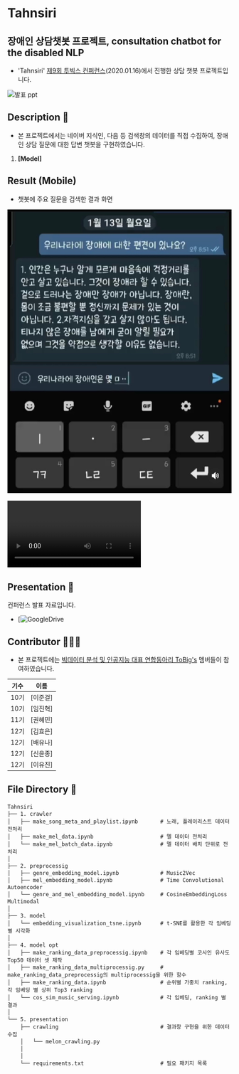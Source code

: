 # Tahnsiri
## 장애인 상담챗봇 프로젝트, consultation chatbot for the disabled NLP

- 'Tahnsiri' [제9회 투빅스 컨퍼런스](http://www.datamarket.kr/xe/index.php?mid=board_pdzw77&page=2&document_srl=63534)(2020.01.16)에서 진행한 상담 챗봇 프로젝트입니다.

![발표 ppt](https://user-images.githubusercontent.com/87759826/149263884-f381c26d-18b0-43ba-9bda-a338cec3e53b.jpg)

## Description 📖

- 본 프로젝트에서는 네이버 지식인, 다음 등 검색창의 데이터를 직접 수집하여, 장애인 상담 질문에 대한 답변 챗봇을 구현하였습니다.

1. **[Model]** 

## Result (Mobile) 

- 챗봇에 주요 질문을 검색한 결과 화면

![시현화면](Presentation/탄시리_시현.PNG)

![시현영상](Presentation/탄시리_시현영상.mp4)

## Presentation 🙋

컨퍼런스 발표 자료입니다.
* [![GoogleDrive](https://drive.google.com/file/d/10J3h0k6MF2T2SXyh2lUGeRAboJWPNlZH/view)

## Contributor 🧑‍🤝‍🧑

- 본 프로젝트에는 [빅데이터 분석 및 인공지능 대표 연합동아리 ToBig's](http://www.datamarket.kr/xe/) 멤버들이 참여하였습니다.

|기수|이름|
|:-----:|:-----:|
|10기|[이준걸]|
|10기|[임진혁]|
|11기|[권혜민]|
|12기|[김효은]|
|12기|[배유나]|
|12기|[신윤종]|
|12기|[이유진]|

## File Directory 📂

```shell
Tahnsiri
├── 1. crawler
│   ├── make_song_meta_and_playlist.ipynb       # 노래, 플레이리스트 데이터 전처리
│   ├── make_mel_data.ipynb                     # 멜 데이터 전처리
│   └── make_mel_batch_data.ipynb               # 멜 데이터 배치 단위로 전처리
│
├── 2. preprocessig
│   ├── genre_embedding_model.ipynb             # Music2Vec
│   ├── mel_embedding_model.ipynb               # Time Convolutional Autoencoder
│   └── genre_and_mel_embedding_model.ipynb     # CosineEmbeddingLoss Multimodal
│
├── 3. model
│   └── embedding_visualization_tsne.ipynb      # t-SNE를 활용한 각 임베딩별 시각화
│
├── 4. model opt
│   ├── make_ranking_data_preprocessig.ipynb    # 각 임베딩별 코사인 유사도 Top50 데이터 셋 제작 
│   ├── make_ranking_data_multiprocessig.py     # make_ranking_data_preprocessig의 multiprocessig을 위한 함수
│   ├── make_ranking_data.ipynb                 # 순위별 가중치 ranking, 각 임베딩 별 상위 Top3 ranking
│   └── cos_sim_music_serving.ipynb             # 각 임베딩, ranking 별 결과
│
└── 5. presentation
    ├── crawling                                # 결과창 구현을 위한 데이터 수집
    │   └── melon_crawling.py 
    │ 
    │
    └── requirements.txt                        # 필요 패키지 목록
      
```
